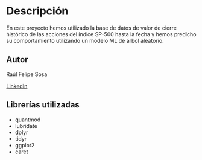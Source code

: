 # Descripción
En este proyecto hemos utilizado la base de datos de valor de cierre histórico de las acciones del índice SP-500 hasta la fecha y hemos predicho su comportamiento
utilizando un modelo ML de árbol aleatorio. 

## Autor
Raúl Felipe Sosa

[LinkedIn](www.linkedin.com/in/raúl-felipe-sosa-a387531bb)

## Librerías utilizadas

* quantmod
* lubridate
* dplyr
* tidyr
* ggplot2
* caret
